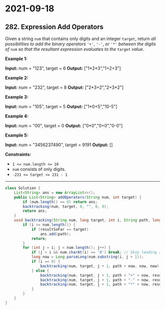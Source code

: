 # 2021-09-18

## 282. Expression Add Operators

Given a string `num` that contains only digits and an integer `target`, return _all possibilities to add the binary operators_ `'+'`, `'-'`, _or_ `'*'` _between the digits of_ `num` _so that the resultant expression evaluates to the_ `target` _value_.

**Example 1:**

**Input:** num = "123", target = 6
**Output:** \["1\*2\*3","1+2+3"\]

**Example 2:**

**Input:** num = "232", target = 8
**Output:** \["2\*3+2","2+3\*2"\]

**Example 3:**

**Input:** num = "105", target = 5
**Output:** \["1\*0+5","10-5"\]

**Example 4:**

**Input:** num = "00", target = 0
**Output:** \["0\*0","0+0","0-0"\]

**Example 5:**

**Input:** num = "3456237490", target = 9191
**Output:** \[\]

**Constraints:**

- `1 <= num.length <= 10`
- `num` consists of only digits.
- `-231 <= target <= 231 - 1`

---

```java
class Solution {
    List<String> ans = new ArrayList<>();
    public List<String> addOperators(String num, int target) {
        if (num.length() == 0) return ans;
        backtracking(num, target, 0, "", 0, 0);
        return ans;
    }
    void backtracking(String num, long target, int i, String path, long resultSoFar, long prev) {
        if (i >= num.length()) {
            if (resultSoFar == target) 
                ans.add(path);
            return;
        }
        for (int j = i; j < num.length(); j++) {
            if (j > i && num.charAt(i) == '0') break; // Skip leading zero number
            long now = Long.parseLong(num.substring(i, j + 1));
            if (i == 0) {
                backtracking(num, target, j + 1, path + now, now, now); // First num, pick it without adding any operator
            } else {
                backtracking(num, target, j + 1, path + "+" + now, resultSoFar + now, now);
                backtracking(num, target, j + 1, path + "-" + now, resultSoFar - now, -now);
                backtracking(num, target, j + 1, path + "*" + now, resultSoFar - prev + prev * now, prev * now); // Can imagine with example: 1+2*3*4
            }
        }
    }
}
```
